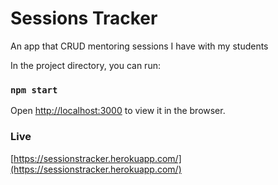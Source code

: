 # Sessions Tracker

An app that CRUD mentoring sessions I have with my students

In the project directory, you can run:

### `npm start`

Open [http://localhost:3000](http://localhost:3000) to view it in the browser.

### Live

[https://sessionstracker.herokuapp.com/](https://sessionstracker.herokuapp.com/)
